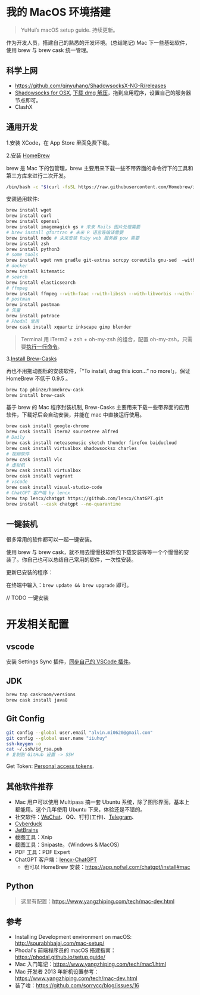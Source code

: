 # 我的 MacOS 环境搭建

> YuHui’s macOS setup guide. 持续更新。

作为开发人员，搭建自己的熟悉的开发环境。(总结笔记) Mac 下一些基础软件，使用 brew 与 brew cask 统一管理。

## 科学上网

- https://github.com/qinyuhang/ShadowsocksX-NG-R/releases
- [Shadowsocks for OSX](https://github.com/shadowsocks/shadowsocks-iOS/wiki/Shadowsocks-for-OSX-%E5%B8%AE%E5%8A%A9), [下载 dmg 解压](https://github.com/shadowsocks/shadowsocks-iOS/releases)，拖到应用程序，设置自己的服务器节点即可。
- ClashX

## 通用开发

1.安装 XCode，在 App Store 里面免费下载。

2.安装 [HomeBrew](https://brew.sh/index_zh-cn)

brew 是 Mac 下的包管理，brew 主要用来下载一些不带界面的命令行下的工具和第三方库来进行二次开发。

```bash
/bin/bash -c "$(curl -fsSL https://raw.githubusercontent.com/Homebrew/install/HEAD/install.sh)"
```

安装通用软件:

```bash
brew install wget
brew install curl
brew install openssl
brew install imagemagick gs # 未来 Rails 图片处理需要
# brew install gfortran # 未来 R 语言等编译需要
brew install node # 未来安装 Ruby web 服务器 pow 需要
brew install zsh
brew install python3
# some tools
brew install wget nvm gradle git-extras scrcpy coreutils gnu-sed  —with-default-names
# docker
brew install kitematic
# search
brew install elasticsearch
# ffmpeg
brew install ffmpeg --with-faac --with-libssh --with-libvorbis --with-libvpx --with-openssl --with-opus --with-theora --with-webp --with-x265
# postman
brew install postman
# 矢量
brew install potrace
# Phodal 常用
brew cask install xquartz inkscape gimp blender
```

> Terminal 用 iTerm2 + zsh + oh-my-zsh 的组合，配置 oh-my-zsh，只需要[执行一行命令](https://ohmyz.sh/)。

3.[Install Brew-Casks](https://github.com/Homebrew/homebrew-cask/blob/master/USAGE.md)

再也不用拖动图标的安装软件，「“To install, drag this icon…” no more!」，保证 HomeBrew 不低于 0.9.5 。

```bash
brew tap phinze/homebrew-cask
brew install brew-cask
```

基于 brew 的 Mac 程序封装机制, Brew-Casks 主要用来下载一些带界面的应用软件，下载好后会自动安装，并能在 mac 中直接运行使用。

```bash
brew cask install google-chrome
brew cask install iterm2 sourcetree alfred
# Daily
brew cask install neteasemusic sketch thunder firefox baiducloud
brew cask install virtualbox shadowsocksx charles
# 视频软件
brew cask install vlc 
# 虚拟机
brew cask install virtualbox
brew cask install vagrant
# vscode
brew cask install visual-studio-code
# ChatGPT 客户端 by lencx
brew tap lencx/chatgpt https://github.com/lencx/ChatGPT.git
brew install --cask chatgpt --no-quarantine
```

## 一键装机

很多常用的软件都可以一起一键安装。

使用 brew 与 brew cask，就不用去慢慢找软件包下载安装等等一个个慢慢的安装了。你自己也可以总结自己常用的软件，一次性安装。

更新已安装的程序：

在终端中输入：`brew update && brew upgrade` 即可。

// TODO 一键安装

# 开发相关配置

## vscode

安装 Settings Sync 插件，[同步自己的 VSCode 插件](https://gist.github.com/iiuhuy/289dd0d76ca746fc9dedb9f530569ffd)。

## JDK

```bash
brew tap caskroom/versions
brew cask install java8
```

## Git Config

```bash
git config --global user.email "alvin.mi0620@gmail.com"
git config --global user.name "iiuhuy"
ssh-keygen -o
cat ~/.ssh/id_rsa.pub
# 复制到 GitHub 设置 -> SSH
```

Get Token: [Personal access tokens](https://github.com/settings/tokens).

## 其他软件推荐

- Mac 用户可以使用 Multipass 搞一套 Ubuntu 系统，除了图形界面，基本上都能用。这个几年使用 Ubuntu 下来，体验还是不错的。
- 社交软件：[WeChat](https://weixin.qq.com/)、QQ、钉钉(工作)、[Telegram](https://macos.telegram.org/)、
- [Cyberduck](https://cyberduck.io/)
- [JetBrains](https://www.jetbrains.com/toolbox/app/?fromMenu)
- 截图工具：Xnip
- 截图工具：Snipaste。（Windows & MacOS）
- PDF 工具：PDF Expert
- ChatGPT 客户端：[lencx-ChatGPT](https://github.com/lencx/ChatGPT)
	- 也可以 HomeBrew 安装：https://app.nofwl.com/chatgpt/install#mac

## Python

> 这里有配置：https://www.yangzhiping.com/tech/mac-dev.html

## 参考

- Installing Development environment on macOS: http://sourabhbajaj.com/mac-setup/
- Phodal's 前端程序员的 macOS 搭建指南：https://phodal.github.io/setup.guide/
- Mac 入门笔记：https://www.yangzhiping.com/tech/mac1.html
- Mac 开发者 2013 年新机设置参考：https://www.yangzhiping.com/tech/mac-dev.html
- 装了啥：https://github.com/sorrycc/blog/issues/16
